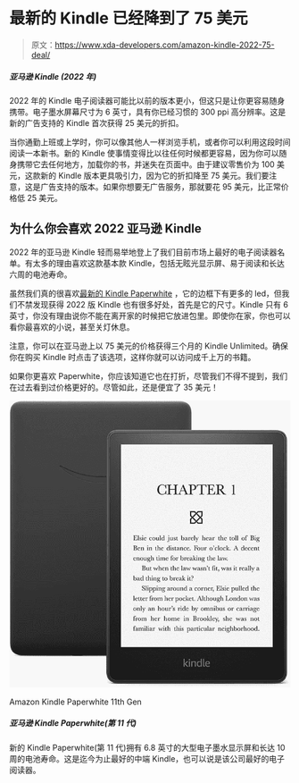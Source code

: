 # 最新的 Kindle 已经降到了 75 美元

> 原文：<https://www.xda-developers.com/amazon-kindle-2022-75-deal/>

##### 亚马逊 Kindle (2022 年)

2022 年的 Kindle 电子阅读器可能比以前的版本更小，但这只是让你更容易随身携带。电子墨水屏幕尺寸为 6 英寸，具有你已经习惯的 300 ppi 高分辨率。这是新的广告支持的 Kindle 首次获得 25 美元的折扣。

当你通勤上班或上学时，你可以像其他人一样浏览手机，或者你可以利用这段时间阅读一本新书。新的 Kindle 使事情变得比以往任何时候都更容易，因为你可以随身携带它去任何地方，加载你的书，并迷失在页面中。由于建议零售价为 100 美元，这款新的 Kindle 版本更具吸引力，因为它的折扣降至 75 美元。我们要注意，这是广告支持的版本。如果你想要无广告服务，那就要花 95 美元，比正常价格低 25 美元。

## 为什么你会喜欢 2022 亚马逊 Kindle

2022 年的亚马逊 Kindle 轻而易举地登上了我们目前市场上最好的电子阅读器名单。有太多的理由喜欢这款基本款 Kindle，包括无眩光显示屏、易于阅读和长达六周的电池寿命。

虽然我们真的很喜欢[最新的 Kindle Paperwhite](https://www.xda-developers.com/kindle-paperwhite-11th-gen-review/) ，它的边框下有更多的 led，但我们不禁发现获得 2022 版 Kindle 也有很多好处，首先是它的尺寸。Kindle 只有 6 英寸，你没有理由说你不能在离开家的时候把它放进包里。即使你在家，你也可以看你最喜欢的小说，甚至关灯休息。

注意，你可以在亚马逊上以 75 美元的价格获得三个月的 Kindle Unlimited。确保你在购买 Kindle 时点击了该选项，这样你就可以访问成千上万的书籍。

如果你更喜欢 Paperwhite，你应该知道它也在打折，尽管我们不得不提到，我们在过去看到过价格更好的。尽管如此，还是便宜了 35 美元！

 <picture>![The Kindle Paperwhite 11th Gen is down to its best price yet.](img/ed3121acc98bc52671c41d9ad7b8ae48.png)</picture> 

Amazon Kindle Paperwhite 11th Gen

##### 亚马逊 Kindle Paperwhite(第 11 代)

新的 Kindle Paperwhite(第 11 代)拥有 6.8 英寸的大型电子墨水显示屏和长达 10 周的电池寿命。这是迄今为止最好的中端 Kindle，也可以说是该公司最好的电子阅读器。